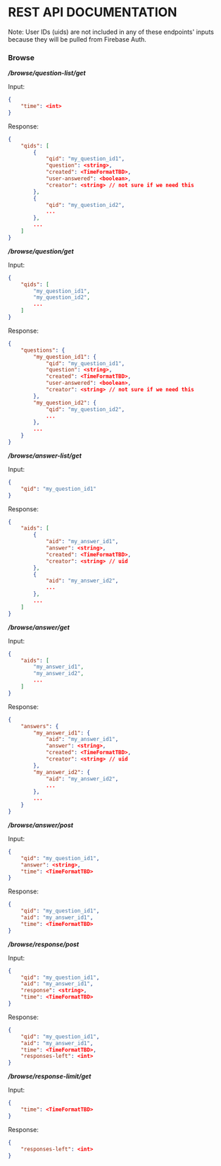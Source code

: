 # REST API DOCUMENTATION


Note: User IDs (uids) are not included in any of these endpoints' inputs because they will be pulled from Firebase Auth.

### Browse

***/browse/question-list/get***

Input:

```JSON
{
    "time": <int>
}
```

Response: 

```JSON
{
    "qids": [
        {
            "qid": "my_question_id1", 
            "question": <string>,
            "created": <TimeFormatTBD>,
            "user-answered": <boolean>,
            "creator": <string> // not sure if we need this
        }, 
        {
            "qid": "my_question_id2", 
            ...
        }, 
        ...
    ]
}
```

***/browse/question/get***

Input:

```json
{
    "qids": [
        "my_question_id1", 
        "my_question_id2",
        ...
    ]
}
```

Response: 

```JSON
{
    "questions": {
        "my_question_id1": {
            "qid": "my_question_id1",
            "question": <string>,
            "created": <TimeFormatTBD>,
            "user-answered": <boolean>,
            "creator": <string> // not sure if we need this
        }, 
        "my_question_id2": {
            "qid": "my_question_id2", 
            ...
        }, 
        ...
    }
}
```

***/browse/answer-list/get***

Input:

```JSON
{
    "qid": "my_question_id1"
}
```

Response: 

```JSON
{
    "aids": [
        {
            "aid": "my_answer_id1", 
            "answer": <string>,
            "created": <TimeFormatTBD>,
            "creator": <string> // uid
        }, 
        {
            "aid": "my_answer_id2", 
            ...
        }, 
        ...
    ]
}
```

***/browse/answer/get***

Input:

```JSON
{
    "aids": [
        "my_answer_id1", 
        "my_answer_id2",
        ...
    ]
}
```

Response: 

```JSON
{
    "answers": {
        "my_answer_id1": {
            "aid": "my_answer_id1", 
            "answer": <string>,
            "created": <TimeFormatTBD>,
            "creator": <string> // uid
        }, 
        "my_answer_id2": {
            "aid": "my_answer_id2", 
            ...
        }, 
        ...
    }
}
```

***/browse/answer/post***

Input:

```JSON
{
    "qid": "my_question_id1",
    "answer": <string>,
    "time": <TimeFormatTBD>
}
```

Response: 

```JSON
{
    "qid": "my_question_id1",
    "aid": "my_answer_id1",
    "time": <TimeFormatTBD>
}
```

***/browse/response/post***

Input:

```JSON
{
    "qid": "my_question_id1",
    "aid": "my_answer_id1",
    "response": <string>,
    "time": <TimeFormatTBD>
}
```

Response: 

```JSON
{
    "qid": "my_question_id1",
    "aid": "my_answer_id1",
    "time": <TimeFormatTBD>, 
    "responses-left": <int>
}
```

***/browse/response-limit/get***

Input:

```JSON
{
    "time": <TimeFormatTBD>
}
```

Response: 

```JSON
{
    "responses-left": <int>
}
```


